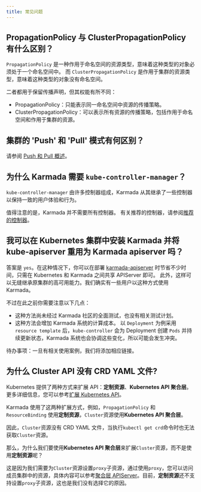 ```yaml
---
title: 常见问题
---
```


## PropagationPolicy 与 ClusterPropagationPolicy 有什么区别？

`PropagationPolicy` 是一种作用于命名空间的资源类型，意味着这种类型的对象必须处于一个命名空间中。
而 `ClusterPropagationPolicy` 是作用于集群的资源类型，意味着这种类型的对象没有命名空间。

二者都用于保留传播声明，但其权能有所不同：
- PropagationPolicy：只能表示同一命名空间中资源的传播策略。
- ClusterPropagationPolicy：可以表示所有资源的传播策略，包括作用于命名空间和作用于集群的资源。

## 集群的 'Push' 和 'Pull' 模式有何区别？

请参阅 [Push 和 Pull 概述](../userguide/clustermanager/cluster-registration.md#overview-of-cluster-mode)。

## 为什么 Karmada 需要 `kube-controller-manager`？

`kube-controller-manager` 由许多控制器组成，Karmada 从其继承了一些控制器以保持一致的用户体验和行为。

值得注意的是，Karmada 并不需要所有控制器。
有关推荐的控制器，请参阅[推荐的控制器](../administrator/configuration/configure-controllers.md#recommended-controllers)。


## 我可以在 Kubernetes 集群中安装 Karmada 并将 kube-apiserver 重用为 Karmada apiserver 吗？

答案是 `yes`。在这种情况下，你可以在部署
[karmada-apiserver](https://github.com/karmada-io/karmada/blob/master/artifacts/deploy/karmada-apiserver.yaml)
时节省不少时间，只需在 Kubernetes 和 Karmada 之间共享 APIServer 即可。
此外，这样可以无缝继承原集群的高可用能力。我们确实有一些用户以这种方式使用 Karmada。

不过在此之前你需要注意以下几点：

- 这种方法尚未经过 Karmada 社区的全面测试，也没有相关测试计划。
- 这种方法会增加 Karmada 系统的计算成本。
  以 `Deployment` 为例采用 `resource template` 后，`kube-controller` 会为 Deployment 创建 `Pods` 并持续更新状态，Karmada 系统也会协调这些变化，所以可能会发生冲突。

待办事项：一旦有相关使用案例，我们将添加相应链接。

## 为什么 Cluster API 没有 CRD YAML 文件?

Kubernetes 提供了两种方式来扩展 API：**定制资源**、**Kubernetes API 聚合层**。更多详细信息，您可以参考[扩展 Kubernetes API](https://kubernetes.io/docs/concepts/extend-kubernetes/)。

Karmada 使用了这两种扩展方式，例如，`PropagationPolicy` 和 `ResourceBinding` 使用**定制资源**，`Cluster`资源使用**Kubernetes API 聚合层**。

因此，`Cluster`资源没有 CRD YAML 文件，当执行`kubectl get crd`命令时也无法获取`Cluster`资源。

那么，为什么我们要使用**Kubernetes API 聚合层**来扩展`Cluster`资源，而不是使用**定制资源**呢？

这是因为我们需要为`Cluster`资源设置`proxy`子资源，通过使用`proxy`，您可以访问成员集群中的资源，具体内容可以参考[聚合层 APIServer](https://karmada.io/zh/docs/next/userguide/globalview/aggregated-api-endpoint)。目前，**定制资源**还不支持设置`proxy`子资源，这也是我们没有选择它的原因。
